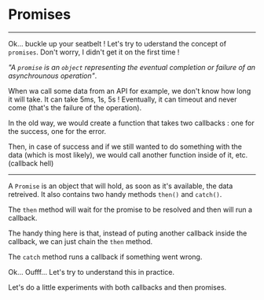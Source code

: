 # Promises

---

Ok... buckle up your seatbelt ! Let's try to uderstand the concept of `promises`. Don't worry, I didn't get it on the first time !

_"A `promise` is an `object` representing the eventual completion or failure of an asynchrounous operation"_.

When wa call some data from an API for example, we don't know how long it will take. It can take 5ms, 1s, 5s ! Eventually, it can timeout and never come (that's the failure of the operation).

In the old way, we would create a function that takes two callbacks : one for the success, one for the error.

Then, in case of success and if we still wanted to do something with the data (which is most likely), we would call another function inside of it, etc. (callback hell)

---

A `Promise` is an object that will hold, as soon as it's available, the data retreived. It also contains two handy methods `then()` and `catch()`.

The `then` method will wait for the promise to be resolved and then will run a callback.

The handy thing here is that, instead of puting another callback inside the callback, we can just chain the `then` method.

The `catch` method runs a callback if something went wrong.

Ok... Oufff... Let's try to understand this in practice.

Let's do a little experiments with both callbacks and then promises.
